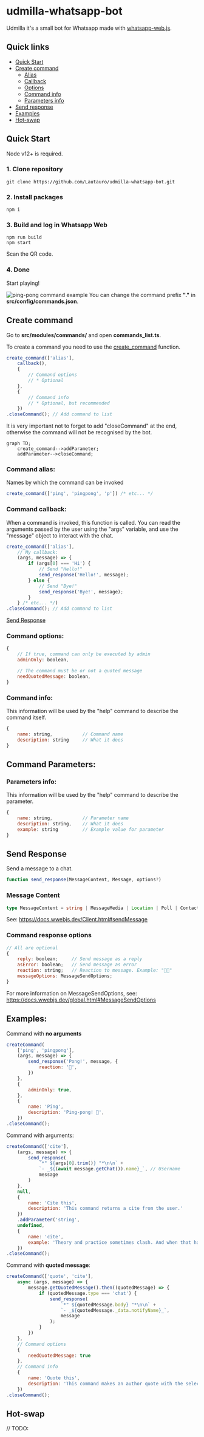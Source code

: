# udmilla-whatsapp-bot

Udmilla it's a small bot for Whatsapp made with [whatsapp-web.js](https://github.com/pedroslopez/whatsapp-web.js).

## Quick links

* [Quick Start](#quick-start)
* [Create command](#create-command)
    * [Alias](#command-alias)
    * [Callback](#command-callback)
    * [Options](#command-options)
    * [Command info](#command-info)
    * [Parameters info](#parameters-info)
* [Send response](#send-response)
* [Examples](#examples)
* [Hot-swap](#hot-swap)


## Quick Start

Node v12+ is required.

### 1. Clone repository

```console
git clone https://github.com/Lautauro/udmilla-whatsapp-bot.git
```

### 2. Install packages

```console
npm i
```

### 3. Build and log in Whatsapp Web

```console
npm run build
npm start
```

Scan the QR code.

### 4. Done

Start playing!

![ping-pong command example](/pingpong-example.png)
You can change the command prefix **"."** in **src/config/commands.json**.

## 

## Create command

Go to **src/modules/commands/** and open **commands_list.ts**.


To create a command you need to use the [create_command](#create-command) function.

```js
create_command(['alias'],
    callback(),
    { 
        // Command options
        // * Optional
    },
    { 
        // Command info
        // * Optional, but recommended
    })
.closeCommand(); // Add command to list
```

It is very important not to forget to add "closeCommand" at the end, otherwise the command will not be recognised by the bot.

```mermaid
graph TD;
    create_command-->addParameter;
    addParameter-->closeCommand;
```

### Command alias:

Names by which the command can be invoked

```js
create_command(['ping', 'pingpong', 'p']) /* etc... */
```
### Command callback:

When a command is invoked, this function is called. You can read the arguments passed by the user using the "args" variable, and use the "message" object to interact with the chat.

```js
create_command(['alias'],
    // My callback:
    (args, message) => {
        if (args[0] === 'Hi') {
            // Send "Hello!"
            send_response('Hello!', message);
        } else {
            // Send "Bye!"
            send_response('Bye!', message);
        }
    } /* etc... */)
.closeCommand(); // Add command to list
```
[Send Response](#send-response)

### Command options:

```js
{
    // If true, command can only be executed by admin
    adminOnly: boolean,

    // The command must be or not a quoted message
    needQuotedMessage: boolean,
}
```

### Command info:

This information will be used by the "help" command to describe the command itself.

```js
{
    name: string,           // Command name
    description: string     // What it does
}
```

## Command Parameters:

### Parameters info:

This information will be used by the "help" command to describe the parameter.

```js
{
    name: string,           // Parameter name
    description: string,    // What it does
    example: string         // Example value for parameter
}
```

## Send Response

Send a message to a chat.

```js
function send_response(MessageContent, Message, options?)
```

### Message Content

```ts
type MessageContent = string | MessageMedia | Location | Poll | Contact | Contact[] | List | Buttons
```

See: https://docs.wwebjs.dev/Client.html#sendMessage

### Command response options

```js
// All are optional
{
    reply: boolean;     // Send message as a reply
    asError: boolean;   // Send message as error
    reaction: string;   // Reaction to message. Example: "🐕‍🦺"
    messageOptions: MessageSendOptions;
}
```

For more information on MessageSendOptions, see: https://docs.wwebjs.dev/global.html#MessageSendOptions

## Examples:

Command with **no arguments**
```js
createCommand(
    ['ping', 'pingpong'],
    (args, message) => {
        send_response('Pong!', message, {
            reaction: '🏓',
        })
    },
    {
        adminOnly: true,
    },
    {
        name: 'Ping',
        description: 'Ping-pong! 🏓',
    })
.closeCommand();
```

Command with arguments:

```js
createCommand(['cite'],
    (args, message) => {
        send_response(
            `*" ${args[0].trim()} "*\n\n` + 
            `- _${(await message.getChat()).name}_`, // Username
            message
        )
    },
    null,
    {
        name: 'Cite this',
        description: 'This command returns a cite from the user.'
    })
    .addParameter('string',
    undefined,
    {
        name: 'cite',
        example: 'Theory and practice sometimes clash. And when that happens, theory loses. Every single time.'
    })
.closeCommand();
```

Command with **quoted message**:

```js
createCommand(['quote', 'cite'],
    async (args, message) => {
        message.getQuotedMessage().then((quotedMessage) => {
            if (quotedMessage.type === 'chat') {
                send_response(
                    `*" ${quotedMessage.body} "*\n\n` + 
                    `- _${quotedMessage._data.notifyName}_`,
                    message
                );
            }
        })
    },
    // Command options
    {
        needQuotedMessage: true
    },
    // Command info
    {
        name: 'Quote this',
        description: 'This command makes an author quote with the selected message. It needs to quote a message to work.'
    })
.closeCommand();
```

## Hot-swap

// TODO: